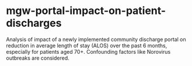 # mgw-portal-impact-on-patient-discharges
Analysis of impact of a newly implemented community discharge portal on reduction in average length of stay (ALOS) over the past 6 months, especially for patients aged 70+. Confounding factors like Norovirus outbreaks are considered.
